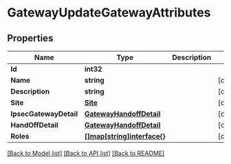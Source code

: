 # GatewayUpdateGatewayAttributes

## Properties

Name | Type | Description | Notes
------------ | ------------- | ------------- | -------------
**Id** | **int32** |  | 
**Name** | **string** |  | [optional] 
**Description** | **string** |  | [optional] 
**Site** | [**Site**](site.md) |  | [optional] 
**IpsecGatewayDetail** | [**GatewayHandoffDetail**](gateway_handoff_detail.md) |  | [optional] 
**HandOffDetail** | [**GatewayHandoffDetail**](gateway_handoff_detail.md) |  | [optional] 
**Roles** | [**[]map[string]interface{}**](map[string]interface{}.md) |  | [optional] 

[[Back to Model list]](../README.md#documentation-for-models) [[Back to API list]](../README.md#documentation-for-api-endpoints) [[Back to README]](../README.md)


